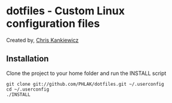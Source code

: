 dotfiles - Custom Linux configuration files
===========================================
Created by, [Chris Kankiewicz](http://www.ChrisKankiewicz.com)

Installation
------------

Clone the project to your home folder and run the INSTALL script

    git clone git://github.com/PHLAK/dotfiles.git ~/.userconfig
    cd ~/.userconfig
    ./INSTALL
